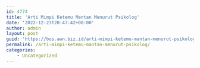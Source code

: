 ```yaml
---
id: 4774
title: 'Arti Mimpi Ketemu Mantan Menurut Psikolog'
date: '2022-12-23T20:47:42+00:00'
author: admin
layout: post
guid: 'https://bos.awn.biz.id/arti-mimpi-ketemu-mantan-menurut-psikolog/'
permalink: /arti-mimpi-ketemu-mantan-menurut-psikolog/
categories:
    - Uncategorized
---
```


